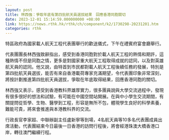```yaml
---
layout: post
title: 林西強：爭取年底有第四批航天員選拔結果　回應香港同胞關切
date: 2023-12-01 15:14:59.000000000 +08:00
link: https://news.rthk.hk/rthk/ch/component/k2/1730298-20231201.htm
categories: rthk
---
```


特區政府為國家載人航天工程代表團舉行的歡送儀式，下午在禮賓府宴會廳舉行。

代表團團長林西強致辭指出，感受到香港同胞對於載人航天工程的熱情和期許，這種熱情不但是同胞之情，更多是對國家重大航天工程取得成就的認同，以及對英雄航天員的認同。他又說，由特首到市民都對載人航天工程後續任務的發展，特別是第四批航天員選拔，能否有來自香港載荷專家充滿期望，令代表團印象非常深刻，將按計劃推進第四批航天員選拔，爭取在年底取得結果，回應香港同胞的關切。

林西強又表示，感受到香港教科界雄厚實力，很多團員說與大學交流過程中，發現有很多很好的想法和試驗，有可能在中國空間站開展。在與中小學生交流期間，有關提問從哲學、生物、醫學到工程，形容是無所不包，體現學生良好的科學素養，難能可貴，將來會推進與本港教科界的交流。

行政長官李家超、中聯辦副主任盧新寧等到場，4名航天員等10多名代表團成員出席活動，代表團結束今日最後一日香港的訪問行程後，將會經港珠澳大橋香港口岸，轉往澳門繼續行程。

